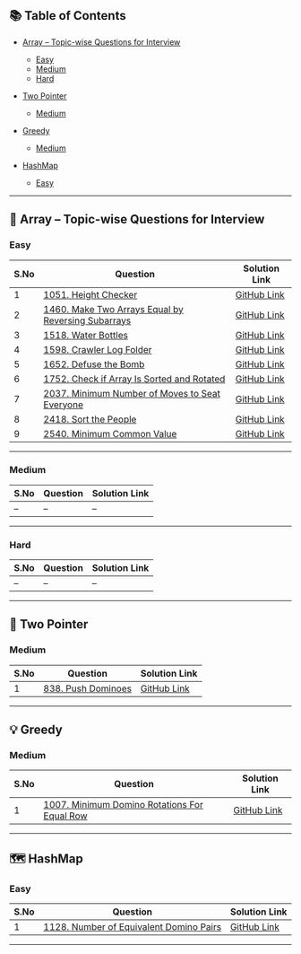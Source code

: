 ## 📚 Table of Contents

* [Array – Topic-wise Questions for Interview](#array--topic-wise-questions-for-interview)

  * [Easy](#easy)
  * [Medium](#medium)
  * [Hard](#hard)
* [Two Pointer](#two-pointer)

  * [Medium](#medium-1)
* [Greedy](#greedy)

  * [Medium](#medium-2)
* [HashMap](#hashmap)

  * [Easy](#easy-1)

---

## 🧮 Array – Topic-wise Questions for Interview

### Easy

| S.No | Question                                                                                                                          | Solution Link                                                                                                                                                              |
| ---- | --------------------------------------------------------------------------------------------------------------------------------- | -------------------------------------------------------------------------------------------------------------------------------------------------------------------------- |
| 1    | [1051. Height Checker](https://leetcode.com/problems/height-checker/)                                                             | [GitHub Link](https://github.com/Niltiwari7/Topic-wise-question-for-Interview/blob/master/Array/Easy/1051.%20Height%20Checker.cpp)                                         |
| 2    | [1460. Make Two Arrays Equal by Reversing Subarrays](https://leetcode.com/problems/make-two-arrays-equal-by-reversing-subarrays/) | [GitHub Link](https://github.com/Niltiwari7/Topic-wise-question-for-Interview/blob/master/Array/Easy/1460.%20Make%20Two%20Arrays%20Equal%20by%20Reversing%20Subarrays.cpp) |
| 3    | [1518. Water Bottles](https://leetcode.com/problems/water-bottles/)                                                               | [GitHub Link](https://github.com/Niltiwari7/Topic-wise-question-for-Interview/blob/master/Array/Easy/1518.%20Water%20Bottles.cpp)                                          |
| 4    | [1598. Crawler Log Folder](https://leetcode.com/problems/crawler-log-folder/)                                                     | [GitHub Link](https://github.com/Niltiwari7/Topic-wise-question-for-Interview/blob/master/Array/Easy/1598.%20Crawler%20Log%20Folder.cpp)                                   |
| 5    | [1652. Defuse the Bomb](https://leetcode.com/problems/defuse-the-bomb/)                                                           | [GitHub Link](https://github.com/Niltiwari7/Topic-wise-question-for-Interview/blob/master/Array/Easy/1652.%20Defuse%20the%20Bomb.cpp)                                      |
| 6    | [1752. Check if Array Is Sorted and Rotated](https://leetcode.com/problems/check-if-array-is-sorted-and-rotated/)                 | [GitHub Link](https://github.com/Niltiwari7/Topic-wise-question-for-Interview/blob/master/Array/Easy/1752.%20Check%20if%20Array%20Is%20Sorted%20and%20Rotated.cpp)         |
| 7    | [2037. Minimum Number of Moves to Seat Everyone](https://leetcode.com/problems/minimum-number-of-moves-to-seat-everyone/)         | [GitHub Link](https://github.com/Niltiwari7/Topic-wise-question-for-Interview/blob/master/Array/Easy/2037.%20Minimum%20Number%20of%20Moves%20to%20Seat%20Everyone.cpp)     |
| 8    | [2418. Sort the People](https://leetcode.com/problems/sort-the-people/)                                                           | [GitHub Link](https://github.com/Niltiwari7/Topic-wise-question-for-Interview/blob/master/Array/Easy/2418.%20Sort%20the%20People.cpp)                                      |
| 9    | [2540. Minimum Common Value](https://leetcode.com/problems/minimum-common-value/)                                                 | [GitHub Link](https://github.com/Niltiwari7/Topic-wise-question-for-Interview/blob/master/Array/Easy/2540.%20Minimum%20Common%20Value.cpp)                                 |

---

### Medium

| S.No | Question | Solution Link |
| ---- | -------- | ------------- |
| –    | –        | –             |

---

### Hard

| S.No | Question | Solution Link |
| ---- | -------- | ------------- |
| –    | –        | –             |

---

## 🔄 Two Pointer

### Medium

| S.No | Question                                                           | Solution Link                                                                                                                              |
| ---- | ------------------------------------------------------------------ | ------------------------------------------------------------------------------------------------------------------------------------------ |
| 1    | [838. Push Dominoes](https://leetcode.com/problems/push-dominoes/) | [GitHub Link](https://github.com/Niltiwari7/Topic-wise-question-for-Interview/blob/master/Two%20Pointer/medium/838.%20Push%20Dominoes.cpp) |

---

## 💡 Greedy

### Medium

| S.No | Question                                                                                                              | Solution Link                                                                                                                                                         |
| ---- | --------------------------------------------------------------------------------------------------------------------- | --------------------------------------------------------------------------------------------------------------------------------------------------------------------- |
| 1    | [1007. Minimum Domino Rotations For Equal Row](https://leetcode.com/problems/minimum-domino-rotations-for-equal-row/) | [GitHub Link](https://github.com/Niltiwari7/Topic-wise-question-for-Interview/blob/master/Greedy/medium/1007.%20Minimum%20Domino%20Rotations%20For%20Equal%20Row.cpp) |

---

## 🗺️ HashMap

### Easy

| S.No | Question                                                                                                    | Solution Link                                                                                                                                                 |
| ---- | ----------------------------------------------------------------------------------------------------------- | ------------------------------------------------------------------------------------------------------------------------------------------------------------- |
| 1    | [1128. Number of Equivalent Domino Pairs](https://leetcode.com/problems/number-of-equivalent-domino-pairs/) | [GitHub Link](https://github.com/Niltiwari7/Topic-wise-question-for-Interview/blob/master/HashMap/Easy/1128.%20Number%20of%20Equivalent%20Domino%20Pairs.cpp) |

---

